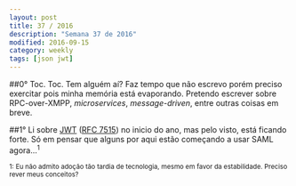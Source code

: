```yaml
---
layout: post
title: 37 / 2016
description: "Semana 37 de 2016"
modified: 2016-09-15
category: weekly
tags: [json jwt]
---
```



##0°
Toc. Toc. Tem alguém aí? Faz tempo que não escrevo porém preciso exercitar pois minha 
memória está evaporando. Pretendo escrever sobre RPC-over-XMPP, _microservices_, _message-driven_, entre outras coisas
em breve.


##1°
Li sobre [JWT][jwtio] ([RFC 7515][rfc7515]) no inicio do ano, mas pelo visto, está ficando forte. Só em pensar que 
alguns por aqui estão começando a usar SAML agora...<sup>1</sup>


<sup>1: Eu não admito adoção tão tardia de tecnologia, mesmo em favor da estabilidade. Preciso rever meus conceitos?
</sup>

[jwtio]: https://jwt.io/
[rfc7515]: https://tools.ietf.org/html/rfc7519
